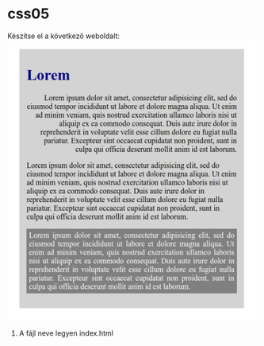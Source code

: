 # css05
Készítse el a következő weboldalt:
<br/>
![css053](css053.png)

1. A fájl neve legyen index.html
